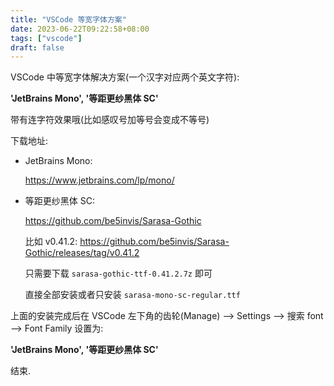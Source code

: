 ```yaml
---
title: "VSCode 等宽字体方案"
date: 2023-06-22T09:22:58+08:00
tags: ["vscode"]
draft: false
---
```


VSCode 中等宽字体解决方案(一个汉字对应两个英文字符):

**'JetBrains Mono', '等距更纱黑体 SC'**

带有连字符效果哦(比如感叹号加等号会变成不等号)

<!--more-->

下载地址:

- JetBrains Mono:

    https://www.jetbrains.com/lp/mono/

- 等距更纱黑体 SC:

    https://github.com/be5invis/Sarasa-Gothic

    比如 v0.41.2: https://github.com/be5invis/Sarasa-Gothic/releases/tag/v0.41.2

    只需要下载 `sarasa-gothic-ttf-0.41.2.7z` 即可

    直接全部安装或者只安装 `sarasa-mono-sc-regular.ttf`

上面的安装完成后在 VSCode 左下角的齿轮(Manage) --> Settings --> 搜索 font --> Font Family 设置为:

**'JetBrains Mono', '等距更纱黑体 SC'**

结束.